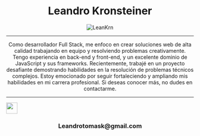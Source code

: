 <h1 align="center"> Leandro Kronsteiner</h1>
<div align="center">
    <img src="https://res.cloudinary.com/dtfppvicy/image/upload/v1678810170/BannerGit_hpl0os.png" alt="LeanKrn"  />
</div>




<hr>
<p align="center">Como desarrollador Full Stack, me enfoco en crear soluciones web de alta calidad trabajando en equipo y resolviendo problemas creativamente. Tengo experiencia en back-end y front-end, y un excelente dominio de JavaScript y sus frameworks. Recientemente, trabajé en un proyecto desafiante demostrando habilidades en la resolución de problemas técnicos complejos. Estoy emocionado por seguir fortaleciendo y ampliando mis habilidades en mi carrera profesional. Si deseas conocer más, no dudes en contactarme.</p>


<hr>
<div>
    <a href="[https://www.linkedin.com/in/liam-perez-lupia-33a189257/](https://www.linkedin.com/in/leankrn/)"><img src="https://cdn-icons-png.flaticon.com/512/174/174857.png" height="30" width="30" align="center" ></img></a>
    <h3 align="center">Leandrotomask@gmail.com</h3>
</div>
